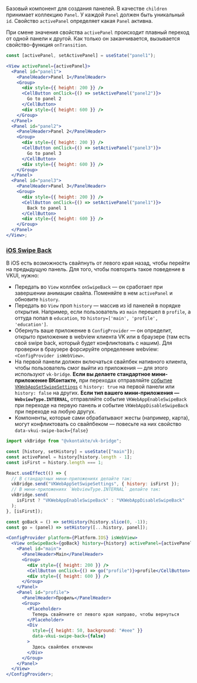 Базовый компонент для создания панелей. В качестве `children` принимает коллекцию `Panel`.
У каждой `Panel` должен быть уникальный `id`. Свойство `activePanel` определяет какая `Panel` активна.

При смене значения свойства `activePanel` происходит плавный переход от одной панели к другой.
Как только он заканчивается, вызывается свойство-функция `onTransition`.

```jsx
const [activePanel, setActivePanel] = useState("panel1");

<View activePanel={activePanel}>
  <Panel id="panel1">
    <PanelHeader>Panel 1</PanelHeader>
    <Group>
      <div style={{ height: 200 }} />
      <CellButton onClick={() => setActivePanel("panel2")}>
        Go to panel 2
      </CellButton>
      <div style={{ height: 600 }} />
    </Group>
  </Panel>
  <Panel id="panel2">
    <PanelHeader>Panel 2</PanelHeader>
    <Group>
      <div style={{ height: 200 }} />
      <CellButton onClick={() => setActivePanel("panel3")}>
        Go to panel 3
      </CellButton>
      <div style={{ height: 600 }} />
    </Group>
  </Panel>
  <Panel id="panel3">
    <PanelHeader>Panel 3</PanelHeader>
    <Group>
      <div style={{ height: 200 }} />
      <CellButton onClick={() => setActivePanel("panel1")}>
        Back to panel 1
      </CellButton>
      <div style={{ height: 600 }} />
    </Group>
  </Panel>
</View>;
```

### <a id="/View?id=iosswipeback"></a>[iOS Swipe Back](https://vkcom.github.io/VKUI/#/View?id=iosswipeback)

В iOS есть возможность свайпнуть от левого края назад, чтобы перейти на предыдущую панель. Для того, чтобы
повторить такое поведение в VKUI, нужно:

- Передать во `View` коллбек `onSwipeBack` — он сработает при завершении анимации свайпа. Поменяйте в нем `activePanel` и обновите `history`.
- Передать во `View` проп `history` — массив из id панелей в порядке открытия. Например, если пользователь из `main` перешел в `profile`, а оттуда попал в `education`, то `history=['main', 'profile', 'education']`.
- Обернуть ваше приложение в `ConfigProvider` — он определит, открыто приложение в webview клиента VK или в браузере (там есть свой swipe back, который будет конфликтовать с нашим). Для проверки в браузере форсируйте определение webview: `<ConfigProvider isWebView>`.
- На первой панели должен включаться свайпбек нативного клиента, чтобы пользователь смог выйти из приложения — для этого используют `vk-bridge`. **Если вы делаете стандартное мини-приложение ВКонтакте,** при переходах отправляйте [событие `VKWebAppSetSwipeSettings`](https://dev.vk.com/bridge/VKWebAppSetSwipeSettings) с `history: true` на первой панели или `history: false` на других. **Если тип вашего мини-приложения — `WebviewType.INTERNAL`,** отправляйте событие `VKWebAppEnableSwipeBack` при переходе на первую панель и событие `VKWebAppDisableSwipeBack` при переходе на любую другух.
- Компоненты, которые сами обрабатывают жесты (например, карта), могут конфликтовать со свайпбеком — повесьте на них свойство `data-vkui-swipe-back={false}`

```jsx
import vkBridge from "@vkontakte/vk-bridge";

const [history, setHistory] = useState(["main"]);
const activePanel = history[history.length - 1];
const isFirst = history.length === 1;

React.useEffect(() => {
  // В стандартных мини-приложениях делайте так:
  vkBridge.send("VKWebAppSetSwipeSettings", { history: isFirst });
  // В мини-приложениях `WebviewType.INTERNAL` делайте так:
  vkBridge.send(
    isFirst ? "VKWebAppEnableSwipeBack" : "VKWebAppDisableSwipeBack"
  );
}, [isFirst]);

const goBack = () => setHistory(history.slice(0, -1));
const go = (panel) => setHistory([...history, panel]);

<ConfigProvider platform={Platform.IOS} isWebView>
  <View onSwipeBack={goBack} history={history} activePanel={activePanel}>
    <Panel id="main">
      <PanelHeader>Main</PanelHeader>
      <Group>
        <div style={{ height: 200 }} />
        <CellButton onClick={() => go("profile")}>profile</CellButton>
        <div style={{ height: 600 }} />
      </Group>
    </Panel>
    <Panel id="profile">
      <PanelHeader>Профиль</PanelHeader>
      <Group>
        <Placeholder>
          Теперь свайпните от левого края направо, чтобы вернуться
        </Placeholder>
        <Div
          style={{ height: 50, background: "#eee" }}
          data-vkui-swipe-back={false}
        >
          Здесь свайпбек отключен
        </Div>
      </Group>
    </Panel>
  </View>
</ConfigProvider>;
```
